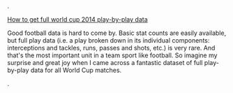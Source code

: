 <!-- 
.. title: new notebook
.. slug: new-notebook-2
.. date: 2014-08-01 12:52:19 UTC+01:00
.. tags: 
.. link: 
.. description: 
.. type: micro
-->

.

[How to get full world cup 2014 play-by-play data](http://nbviewer.ipython.org/github/rjtavares/football-crunching/blob/master/notebooks/how%20to%20get%20full%20play-by-play%20data%20for%20the%20WC2014.ipynb)

Good football data is hard to come by. Basic stat counts are easily available, but full play data (i.e. a play broken down in its individual components: interceptions and tackles, runs, passes and shots, etc.) is very rare. And that's the most important unit in a team sport like football. So imagine my surprise and great joy when I came across a fantastic dataset of full play-by-play data for all World Cup matches.

.